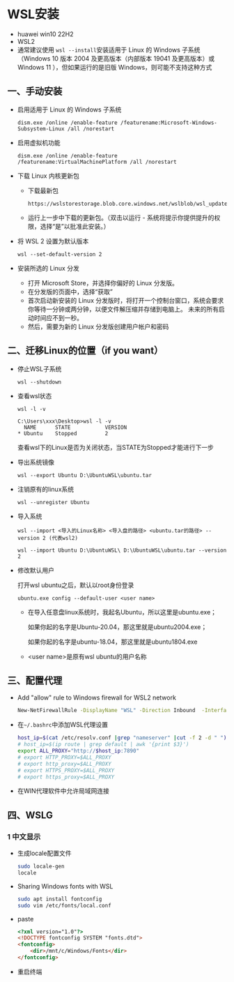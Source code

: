 # WSL安装

- huawei win10 22H2
- WSL2
- 通常建议使用 `wsl --install`安装适用于 Linux 的 Windows 子系统（Windows 10 版本 2004 及更高版本（内部版本 19041 及更高版本）或 Windows 11 ），但如果运行的是旧版 Windows，则可能不支持这种方式

## 一、手动安装

- 启用适用于 Linux 的 Windows 子系统

  ```shell
  dism.exe /online /enable-feature /featurename:Microsoft-Windows-Subsystem-Linux /all /norestart
  ```

- 启用虚拟机功能

  ```shell
  dism.exe /online /enable-feature /featurename:VirtualMachinePlatform /all /norestart
  ```

- 下载 Linux 内核更新包

  - 下载最新包

    ```http
    https://wslstorestorage.blob.core.windows.net/wslblob/wsl_update_x64.msi
    ```

  - 运行上一步中下载的更新包。（双击以运行 - 系统将提示你提供提升的权限，选择“是”以批准此安装。）

- 将 WSL 2 设置为默认版本

  ```shell
  wsl --set-default-version 2
  ```

- 安装所选的 Linux 分发
  - 打开 Microsoft Store，并选择你偏好的 Linux 分发版。
  - 在分发版的页面中，选择“获取”
  - 首次启动新安装的 Linux 分发版时，将打开一个控制台窗口，系统会要求你等待一分钟或两分钟，以便文件解压缩并存储到电脑上。 未来的所有启动时间应不到一秒。
  - 然后，需要为新的 Linux 分发版创建用户帐户和密码

## 二、迁移Linux的位置（if you want）

- 停止WSL子系统

  ```shell
  wsl --shutdown
  ```

- 查看wsl状态

  ```shell
  wsl -l -v
  ```

  ```shell
  C:\Users\xxx\Desktop>wsl -l -v
    NAME      STATE           VERSION
  * Ubuntu    Stopped         2
  ```

  查看wsl下的Linux是否为关闭状态，当STATE为Stopped才能进行下一步

- 导出系统镜像

  ```shell
  wsl --export Ubuntu D:\UbuntuWSL\ubuntu.tar
  ```

- 注销原有的linux系统

  ```shell
  wsl --unregister Ubuntu
  ```

- 导入系统

  ```shell
  wsl --import <导入的Linux名称> <导入盘的路径> <ubuntu.tar的路径> --version 2 (代表wsl2)
  ```

  ```shell
  wsl --import Ubuntu D:\UbuntuWSL\ D:\UbuntuWSL\ubuntu.tar --version 2
  ```

- 修改默认用户

  打开wsl ubuntu之后，默认以root身份登录

  ```shell
  ubuntu.exe config --default-user <user name>
  ```

  - 在导入任意盘linux系统时，我起名Ubuntu，所以这里是ubuntu.exe；

    如果你起的名字是Ubuntu-20.04，那这里就是ubuntu2004.exe；

    如果你起的名字是ubuntu-18.04，那这里就是ubuntu1804.exe

  - \<user name>是原有wsl ubuntu的用户名称

## 三、配置代理

- Add "allow" rule to Windows firewall for WSL2 network

  ```bat
  New-NetFirewallRule -DisplayName "WSL" -Direction Inbound  -InterfaceAlias "vEthernet (WSL)"  -Action Allow
  ```

- 在`~/.bashrc`中添加WSL代理设置

  ```bash
  host_ip=$(cat /etc/resolv.conf |grep "nameserver" |cut -f 2 -d " ")
  # host_ip=$(ip route | grep default | awk '{print $3}')
  export ALL_PROXY="http://$host_ip:7890"
  # export HTTP_PROXY=$ALL_PROXY
  # export http_proxy=$ALL_PROXY
  # export HTTPS_PROXY=$ALL_PROXY
  # export https_proxy=$ALL_PROXY
  ```

- 在WIN代理软件中允许局域网连接

## 四、WSLG

### 1 中文显示

-   生成locale配置文件

    ```bash
    sudo locale-gen
    locale
    ```

-   Sharing Windows fonts with WSL

    ```bash
    sudo apt install fontconfig
    sudo vim /etc/fonts/local.conf
    ```

-   paste

    ```html
    <?xml version="1.0"?>
    <!DOCTYPE fontconfig SYSTEM "fonts.dtd">
    <fontconfig>
        <dir>/mnt/c/Windows/Fonts</dir>
    </fontconfig>
    ```

-   重启终端